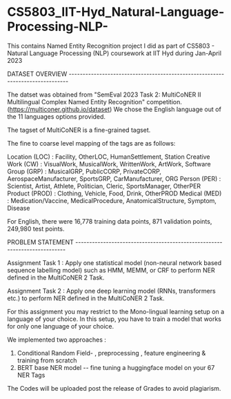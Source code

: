 # CS5803_IIT-Hyd_Natural-Language-Processing-NLP-
This contains Named Entity Recognition project I did as part of CS5803 - Natural Language Processing (NLP) coursework at IIT Hyd during Jan-April 2023

DATASET OVERVIEW ------------------------------------------------------------------------------

The datset was obtained from "SemEval 2023 Task 2: MultiCoNER II Multilingual Complex Named Entity Recognition" competition.(https://multiconer.github.io/dataset) 
We chose the English language out of the 11 languages options provided.

The tagset of MultiCoNER is a fine-grained tagset.

The fine to coarse level mapping of the tags are as follows:

Location (LOC) : Facility, OtherLOC, HumanSettlement, Station
Creative Work (CW) : VisualWork, MusicalWork, WrittenWork, ArtWork, Software
Group (GRP) : MusicalGRP, PublicCORP, PrivateCORP, AerospaceManufacturer, SportsGRP, CarManufacturer, ORG
Person (PER) : Scientist, Artist, Athlete, Politician, Cleric, SportsManager, OtherPER
Product (PROD) : Clothing, Vehicle, Food, Drink, OtherPROD
Medical (MED) : Medication/Vaccine, MedicalProcedure, AnatomicalStructure, Symptom, Disease

For English, there were	16,778	training data points, 871	 validation points, 249,980 test points.

PROBLEM STATEMENT --------------------------------------------------------------------------

Assignment Task 1 :  Apply one statistical model (non-neural network based  sequence labelling model) such as  HMM, MEMM, or CRF to perform  NER defined in the   MultiCoNER 2 Task. 


Assignment Task 2 : Apply one deep learning model (RNNs, transformers etc.)  to perform  NER defined in the   MultiCoNER 2 Task.


For this assignment you may  restrict to the Mono-lingual learning setup on a language of your choice.  In this setup, you have to train a model that works for only one language of your choice. 

We implemented two approaches : 

1. Conditional Random Field- , preprocessing , feature engineering & training from scratch
2. BERT base NER model -- fine tuning a huggingface model on your 67 NER Tags

The Codes will be uploaded post the release of Grades to avoid plagiarism.
